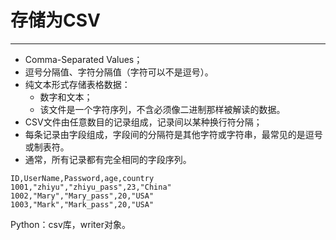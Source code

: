 # 存储为CSV
---
- Comma-Separated Values；
- 逗号分隔值、字符分隔值（字符可以不是逗号）。
- 纯文本形式存储表格数据：
    - 数字和文本；
    - 该文件是一个字符序列，不含必须像二进制那样被解读的数据。
- CSV文件由任意数目的记录组成，记录间以某种换行符分隔；
- 每条记录由字段组成，字段间的分隔符是其他字符或字符串，最常见的是逗号或制表符。
- 通常，所有记录都有完全相同的字段序列。

```csv
ID,UserName,Password,age,country
1001,"zhiyu","zhiyu_pass",23,"China"
1002,"Mary","Mary_pass",20,"USA"
1003,"Mark","Mark_pass",20,"USA"
```
Python：csv库，writer对象。
